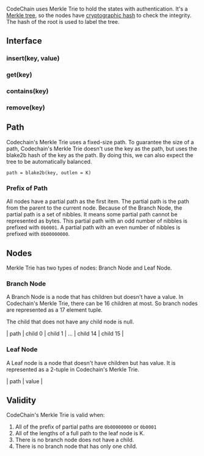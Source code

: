 CodeChain uses Merkle Trie to hold the states with authentication.
It's a [Merkle tree](https://en.wikipedia.org/wiki/Merkle_tree), so the nodes have [cryptographic hash](https://en.wikipedia.org/wiki/Cryptographic_hash_function) to check the integrity. The hash of the root is used to label the tree.

## Interface
### insert(key, value)
### get(key)
### contains(key)
### remove(key)

## Path
Codechain's Merkle Trie uses a fixed-size path. To guarantee the size of a path, Codechain's Merkle Trie doesn't use the key as the path, but uses the blake2b hash of the key as the path. By doing this, we can also expect the tree to be automatically balanced.
```
path = blake2b(key, outlen = K)
```
### Prefix of Path
All nodes have a partial path as the first item. The partial path is the path from the parent to the current node. Because of the Branch Node, the partial path is a set of nibbles. It means some partial path cannot be represented as bytes. This partial path with an odd number of nibbles is prefixed with `0b0001`. A partial path with an even number of nibbles is prefixed with `0b00000000`.

## Nodes
Merkle Trie has two types of nodes: Branch Node and Leaf Node.

### Branch Node
A Branch Node is a node that has children but doesn't have a value. In Codechain's Merkle Trie, there can be 16 children at most. So branch nodes are represented as a 17 element tuple.

The child that does not have any child node is null.

| path | child 0 | child 1 | ... | child 14 | child 15 |

### Leaf Node
A Leaf node is a node that doesn't have children but has value. It is represented as a 2-tuple in Codechain's Merkle Trie.

| path | value |

## Validity
CodeChain's Merkle Trie is valid when:
1. All of the prefix of partial paths are `0b00000000` or `0b0001`
1. All of the lengths of a full path to the leaf node is K.
1. There is no branch node does not have a child.
1. There is no branch node that has only one child.
